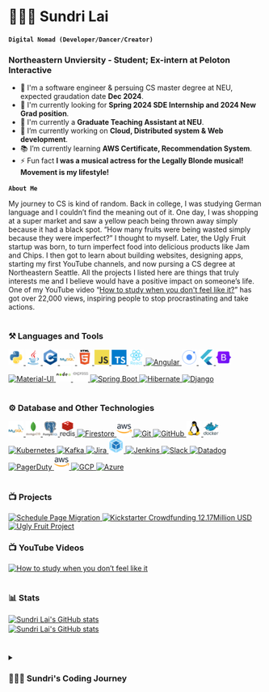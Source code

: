 # 👩🏻‍🎨 Sundri Lai

**`Digital Nomad (Developer/Dancer/Creator)`**

<h3 align="left">Northeastern Unviersity - Student; Ex-intern at Peloton Interactive </h3>
  
- 🚀 I'm a software engineer & persuing CS master degree at NEU, expected graudation date **Dec 2024**.
- 💼 I'm currently looking for **Spring 2024 SDE Internship and 2024 New Grad position**.
- 💼 I'm currently a **Graduate Teaching Assistant at NEU**.
- 🔭 I’m currently working on **Cloud, Distributed system & Web development**.
- 📚 I’m currently learning **AWS Certificate, Recommendation System**.
- ⚡ Fun fact **I was a musical actress for the Legally Blonde musical! Movement is my lifestyle!**

**`About Me`**

My journey to CS is kind of random. Back in college, I was studying German language and I couldn’t find the meaning out of it. One day, I was shopping at a super market and saw a yellow peach being thrown away simply because it had a black spot. “How many fruits were being wasted simply because they were imperfect?” I thought to myself. Later, the Ugly Fruit startup was born, to turn imperfect food into delicious products like Jam and Chips. I then got to learn about building websites, designing apps, starting my first YouTube channels, and now pursing a CS degree at Northeastern Seattle. All the projects I listed here are things that truly interests me and I believe would have a positive impact on someone’s life. One of my YouTube video “[How to study when you don't feel like it?](https://www.youtube.com/channel/UCkK055sGHKk)” has got over 22,000 views, inspiring people to stop procrastinating and take actions.

#

### ⚒️  Languages and Tools
<p align="left">
  <a href="https://www.python.org" target="_blank" rel="noreferrer"> <img src="https://raw.githubusercontent.com/devicons/devicon/master/icons/python/python-original.svg" alt="Python" width="30" height="30"/> </a>
  <a href="https://www.java.com" target="_blank" rel="noreferrer"> <img src="https://raw.githubusercontent.com/devicons/devicon/master/icons/java/java-original.svg" alt="Java" width="30" height="30"/> </a>
  <a href="https://en.wikipedia.org/wiki/C%2B%2B" target="_blank" rel="noreferrer"> <img src="https://raw.githubusercontent.com/devicons/devicon/master/icons/cplusplus/cplusplus-original.svg" alt="C/C++" width="30" height="30"/> </a>
  <a href="https://en.wikipedia.org/wiki/SQL" target="_blank" rel="noreferrer"> <img src="https://raw.githubusercontent.com/devicons/devicon/master/icons/mysql/mysql-original-wordmark.svg" alt="SQL" width="30" height="30"/> </a>
  <a href="https://developer.mozilla.org/en-US/docs/Web/HTML" target="_blank" rel="noreferrer"> <img src="https://raw.githubusercontent.com/devicons/devicon/master/icons/html5/html5-original-wordmark.svg" alt="HTML/CSS" width="30" height="30"/> </a>
  <a href="https://developer.mozilla.org/en-US/docs/Web/JavaScript" target="_blank" rel="noreferrer"> <img src="https://raw.githubusercontent.com/devicons/devicon/master/icons/javascript/javascript-original.svg" alt="JavaScript" width="30" height="30"/> </a>
  <a href="https://www.typescriptlang.org/" target="_blank" rel="noreferrer"> <img src="https://raw.githubusercontent.com/devicons/devicon/master/icons/typescript/typescript-original.svg" alt="TypeScript" width="30" height="30"/> </a>
  <a href="https://reactjs.org/" target="_blank" rel="noreferrer">
    <img src="https://raw.githubusercontent.com/devicons/devicon/master/icons/react/react-original-wordmark.svg" alt="React" width="30" height="30"/>
  </a>
  <a href="https://angular.io" target="_blank" rel="noreferrer">
    <img src="https://angular.io/assets/images/logos/angular/angular.svg" alt="Angular" width="30" height="30"/>
  </a>
  <a href="https://ionicframework.com/" target="_blank" rel="noreferrer">
    <img src="https://raw.githubusercontent.com/devicons/devicon/master/icons/ionic/ionic-original.svg" alt="Ionic" width="30" height="30"/>
  </a>
  <a href="https://flutter.dev/" target="_blank" rel="noreferrer">
    <img src="https://raw.githubusercontent.com/devicons/devicon/master/icons/flutter/flutter-original.svg" alt="Flutter" width="30" height="30"/>
  </a>
  <a href="https://getbootstrap.com/" target="_blank" rel="noreferrer">
    <img src="https://raw.githubusercontent.com/devicons/devicon/master/icons/bootstrap/bootstrap-original.svg" alt="Bootstrap" width="30" height="30"/>
  </a>
  <a href="https://material-ui.com/" target="_blank" rel="noreferrer">
    <img src="https://material-ui.com/static/logo.png" alt="Material-UI" width="30" height="30"/>
  </a>
  <a href="https://nodejs.org" target="_blank" rel="noreferrer">
    <img src="https://raw.githubusercontent.com/devicons/devicon/master/icons/nodejs/nodejs-original-wordmark.svg" alt="Node.js" width="30" height="30"/>
  </a>
  <a href="https://expressjs.com" target="_blank" rel="noreferrer">
    <img src="https://raw.githubusercontent.com/devicons/devicon/master/icons/express/express-original-wordmark.svg" alt="Express" width="30" height="30"/>
  </a>
  <a href="https://spring.io/projects/spring-boot" target="_blank" rel="noreferrer">
    <img src="https://www.vectorlogo.zone/logos/springio/springio-icon.svg" alt="Spring Boot" width="30" height="30"/>
  </a>
  <a href="https://hibernate.org/" target="_blank" rel="noreferrer">
    <img src="https://hibernate.org/images/hibernate-logo.svg" alt="Hibernate" width="30" height="30"/>
  </a>
  <a href="https://www.djangoproject.com/" target="_blank" rel="noreferrer">
    <img src="https://cdn.worldvectorlogo.com/logos/django.svg" alt="Django" width="30" height="30"/>
  </a>
</p>

#
### ⚙️  Database and Other Technologies
<p align="left">
  <!-- Database -->
  <a href="https://www.mysql.com/" target="_blank" rel="noreferrer">
    <img src="https://raw.githubusercontent.com/devicons/devicon/master/icons/mysql/mysql-original-wordmark.svg" alt="MySQL" width="30" height="30"/>
  </a>
  <a href="https://www.mongodb.com/" target="_blank" rel="noreferrer">
    <img src="https://raw.githubusercontent.com/devicons/devicon/master/icons/mongodb/mongodb-original-wordmark.svg" alt="MongoDB" width="30" height="30"/>
  </a>
  <a href="https://www.postgresql.org" target="_blank" rel="noreferrer">
    <img src="https://raw.githubusercontent.com/devicons/devicon/master/icons/postgresql/postgresql-original-wordmark.svg" alt="PostgreSQL" width="30" height="30"/>
  </a>
  <a href="https://redis.io" target="_blank" rel="noreferrer">
    <img src="https://raw.githubusercontent.com/devicons/devicon/master/icons/redis/redis-original-wordmark.svg" alt="Redis" width="30" height="30"/>
  </a>
  <a href="https://firebase.google.com/" target="_blank" rel="noreferrer">
    <img src="https://www.vectorlogo.zone/logos/firebase/firebase-icon.svg" alt="Firestore" width="30" height="30"/>
  </a>
  <a href="https://aws.amazon.com/dynamodb/" target="_blank" rel="noreferrer">
    <img src="https://raw.githubusercontent.com/devicons/devicon/master/icons/amazonwebservices/amazonwebservices-original-wordmark.svg" alt="DynamoDB" width="30" height="30"/>
  </a>
  <!-- Other Technologies -->
  <a href="https://git-scm.com/" target="_blank" rel="noreferrer">
    <img src="https://www.vectorlogo.zone/logos/git-scm/git-scm-icon.svg" alt="Git" width="30" height="30"/>
  </a>
  <a href="https://github.com/" target="_blank" rel="noreferrer">
    <img src="https://github.githubassets.com/images/modules/logos_page/GitHub-Mark.png" alt="GitHub" width="30" height="30"/>
  </a>
  <a href="https://www.linux.org/" target="_blank" rel="noreferrer">
    <img src="https://raw.githubusercontent.com/devicons/devicon/master/icons/linux/linux-original.svg" alt="Linux" width="30" height="30"/>
  </a>
  <a href="https://www.docker.com/" target="_blank" rel="noreferrer">
    <img src="https://raw.githubusercontent.com/devicons/devicon/master/icons/docker/docker-original-wordmark.svg" alt="Docker" width="30" height="30"/>
  </a>
  <a href="https://kubernetes.io" target="_blank" rel="noreferrer">
    <img src="https://www.vectorlogo.zone/logos/kubernetes/kubernetes-icon.svg" alt="Kubernetes" width="30" height="30"/>
  </a>
  <a href="https://kafka.apache.org/" target="_blank" rel="noreferrer">
    <img src="https://www.vectorlogo.zone/logos/apache_kafka/apache_kafka-icon.svg" alt="Kafka" width="30" height="30"/>
  </a>
  <a href="https://www.atlassian.com/software/jira" target="_blank" rel="noreferrer">
    <img src="https://wac-cdn.atlassian.com/assets/img/favicons/atlassian/favicon.png" alt="Jira" width="30" height="30"/>
  </a>
  <a href="https://webpack.js.org/" target="_blank" rel="noreferrer">
    <img src="https://raw.githubusercontent.com/devicons/devicon/master/icons/webpack/webpack-original.svg" alt="Webpack" width="30" height="30"/>
  </a>
  <a href="https://www.jenkins.io" target="_blank" rel="noreferrer">
    <img src="https://www.vectorlogo.zone/logos/jenkins/jenkins-icon.svg" alt="Jenkins" width="30" height="30"/>
  </a>
  <a href="https://slack.com/" target="_blank" rel="noreferrer">
    <img src="https://a.slack-edge.com/80588/marketing/img/meta/favicon-32.png" alt="Slack" width="30" height="30"/>
  </a>
<a href="https://www.datadoghq.com/" target="_blank" rel="noreferrer">
  <img src="https://upload.wikimedia.org/wikipedia/en/thumb/7/7e/Datadog_logo.svg/1200px-Datadog_logo.svg.png" alt="Datadog" width="30" height="30"/>
</a>
<a href="https://www.pagerduty.com/" target="_blank" rel="noreferrer">
  <img src="https://seeklogo.com/images/P/pagerduty-logo-5D4CB81758-seeklogo.com.png" alt="PagerDuty" width="30" height="30"/>
</a>

  <!-- AWS (Amazon Web Services) -->
<a href="https://aws.amazon.com/" target="_blank" rel="noreferrer">
  <img src="https://raw.githubusercontent.com/devicons/devicon/master/icons/amazonwebservices/amazonwebservices-original-wordmark.svg" alt="AWS" width="30" height="30"/>
</a>

<!-- GCP (Google Cloud Platform) -->
<a href="https://cloud.google.com/" target="_blank" rel="noreferrer">
  <img src="https://www.vectorlogo.zone/logos/google_cloud/google_cloud-icon.svg" alt="GCP" width="30" height="30"/>
</a>

<!-- Azure (Microsoft Azure) -->
<a href="https://azure.microsoft.com/" target="_blank" rel="noreferrer">
  <img src="https://azure.microsoft.com/svghandler/cloud/build/20191104.2/Azure/Logo/dark/Azure-Logo.png" alt="Azure" width="30" height="30"/>
</a>
</p>


#
### 📺 Projects 


<!-- BEGIN YOUTUBE-CARDS -->

<a href="https://online.fliphtml5.com/qspfy/pwfg/#p=1">
  <img src="https://i.imgur.com/sognYMp.png" alt="Schedule Page Migration" width="300" height="300" style="border-radius: 5;">
</a>
<a href="https://www.kickstarter.com/projects/ecoflow/ecoflow-delta-pro">
  <img src="https://i.imgur.com/R80vsjH.png" alt="Kickstarter Crowdfunding 12.17Million USD " width="300" height="300" style="border-radius: 5;">
</a>
<a href="https://jasminchina.wixsite.com/chowchowfruit/shop">
  <img src="https://i.imgur.com/bOyiNlb.png" alt="Ugly Fruit Project" width="300" height="300" style="border-radius: 5;">
</a>

### 📺 YouTube Videos 
<a href="https://www.youtube.com/watch?v=kKm055sGHKk&t=3s">
  <img src="https://i.imgur.com/SLTt4ay.png" alt="How to study when you don’t feel like it" width="300" height="300" style="border-radius: 5;">
</a>

#
### 📊 Stats
<div>
  <a href="https://github.com/anuraghazra/github-readme-stats#gh-light-mode-only">
    <img align="center" src="https://github-readme-stats.vercel.app/api?username=yantinglai&count_private=true&show_icons=true" alt="Sundri Lai's GitHub stats" />
</div>
  </a>
  <a href="https://github.com/anuraghazra/github-readme-stats#gh-dark-mode-only">
    <img align="center" src="https://github-readme-stats.vercel.app/api?username=yantinglai&count_private=true&show_icons=true&theme=radical" alt="Sundri Lai's GitHub stats" />
  </a>
</div>

#

<details>
 <summary><h3>👩🏻‍💻 Sundri's Coding Journey</h3></summary>
  My journey to CS is kind of random. Back in college, I was studying German language and I couldn’t find the meaning out of it. One day, I was shopping at a super market and saw a yellow peach being thrown away simply because it had a black spot. “How many fruits were being wasted simply because they were imperfect?” I thought to myself. Later, the Ugly Fruit startup was born, to turn imperfect food into delicious products like Jam and Chips. I then got to learn about building websites, designing apps, starting my first YouTube channels, and now pursing a CS degree at Northeastern Seattle. All the projects I listed here are things that truly interests me and I believe would have a positive impact on someone’s life. One of my YouTube video “[How to study when you don't feel like it?](https://www.youtube.com/channel/UCkK055sGHKk)” has got over 22,000 views, inspiring people to stop procrastinating and take actions.

  <br>
   
   Where am I right now? I have finished my summer internship at Peloton and developed a micro-service from back to front. I feel like frontend is very straight forward, but backend is really the things that give the whole application the back and bones. I also know machine learning, AI is just a very hot topic right now, so getting some knowledge in that is important. I am trying to teach myself to do the hard things first. And if I ever look back on what I have written, I hope what I do does achieve these following principles:
    
   1. Do the things that truly interest you, and do it because it solves a real-life problem. If not, build something fun.
   2. Do the right thing, don't get pressured by time and visa.
   3. Do the difficult thing first.

   Let's write down what I hope to achieve in 2024 and look back and see if they actually come true:
   1. Find 2024 spring / summer internships.
   2. Look for 2024 May new grad roles.
   3. Get back to dance practice.



<!-- Demo any fun or small projects here: like fish eating dots or some other stuff -->

